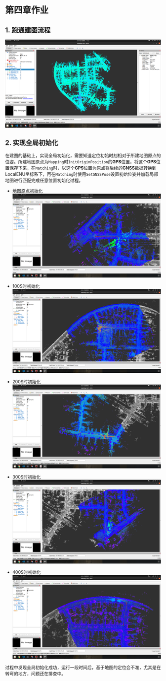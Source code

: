 # 第四章作业

## 1. 跑通建图流程
![image](运行截图.png)
## 2. 实现全局初始化
在建图的基础上，实现全局初始化，需要知道定位初始时刻相对于所建地图原点的位姿。所建地图原点为`Mapping`时`InitOriginPosition`的**GPS**位置，将这个**GPS**位置保存下来，在`Matching`时，以这个**GPS**位置为原点将后续的**GNSS**数据转换到LocalENU坐标系下，再在`Matching`时使用`SetGNSSPose`设置初始位姿并加载局部地图进行匹配完成任意位置初始化过程。
* 地图原点初始化
![image](0S初始化.png)

* 100S时初始化
![image](100S初始化.png)

* 200S时初始化
![image](200S初始化.png)

* 300S时初始化
![image](300S初始化.png)

* 400S时初始化
![image](400S初始化.png)

过程中发现全局初始化成功，运行一段时间后，基于地图的定位会不准，尤其是在转弯的地方，问题还在排查中。